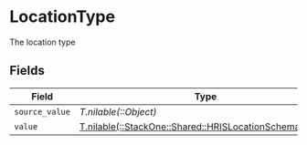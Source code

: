 # LocationType

The location type


## Fields

| Field                                                                                                      | Type                                                                                                       | Required                                                                                                   | Description                                                                                                |
| ---------------------------------------------------------------------------------------------------------- | ---------------------------------------------------------------------------------------------------------- | ---------------------------------------------------------------------------------------------------------- | ---------------------------------------------------------------------------------------------------------- |
| `source_value`                                                                                             | *T.nilable(::Object)*                                                                                      | :heavy_minus_sign:                                                                                         | N/A                                                                                                        |
| `value`                                                                                                    | [T.nilable(::StackOne::Shared::HRISLocationSchemasValue)](../../models/shared/hrislocationschemasvalue.md) | :heavy_minus_sign:                                                                                         | N/A                                                                                                        |